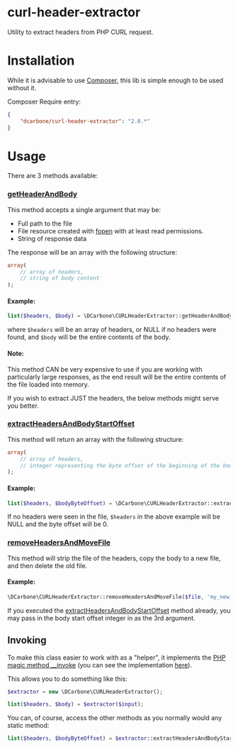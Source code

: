 # curl-header-extractor
Utility to extract headers from PHP CURL request.

# Installation

While it is advisable to use [Composer](https://getcomposer.org/), this lib is simple enough to be used without it.

Composer Require entry:
```json
{
    "dcarbone/curl-header-extractor": "2.0.*"
}
```

# Usage

There are 3 methods available:

### [getHeaderAndBody](./src/CURLHeaderExtractor.php#L163)

This method accepts a single argument that may be:

- Full path to the file
- File resource created with [fopen](http://php.net/manual/en/function.fopen.php) with at least read permissions.
- String of response data

The response will be an array with the following structure:

```php
array(
    // array of headers,
    // string of body content
);
```

#### Example: 

```php
list($headers, $body) = \DCarbone\CURLHeaderExtractor::getHeaderAndBody($input);
```

where `$headers` will be an array of headers, or NULL if no headers were found,
and `$body` will be the entire contents of the body.

#### Note:

This method CAN be very expensive to use if you are working with particularly large responses, as the end
result will be the entire contents of the file loaded into memory.

If you wish to extract JUST the headers, the below methods might serve you better.

### [extractHeadersAndBodyStartOffset](./src/CURLHeaderExtractor.php#L78)

This method will return an array with the following structure:

```php
array(
    // array of headers,
    // integer representing the byte offset of the beginning of the body
);
```

#### Example: 

```php
list($headers, $bodyByteOffset) = \DCarbone\CURLHeaderExtractor::extractHeadersAndBodyStartOffset($input);
```

If no headers were seen in the file, `$headers` in the above example will be NULL and the byte offset
will be 0.

### [removeHeadersAndMoveFile](./src/CURLHeaderExtractor.php#L92)

This method will strip the file of the headers, copy the body to a new file, and then delete the old file.

#### Example:

```php
\DCarbone\CURLHeaderExtractor::removeHeadersAndMoveFile($file, 'my_new_filename.ext');
```

If you executed the [extractHeadersAndBodyStartOffset](./src/CURLHeaderExtractor.php#L78) method
already, you may pass in the body start offset integer in as the 3rd argument.

## Invoking

To make this class easier to work with as a "helper", it implements the 
[PHP magic method __invoke](http://php.net/manual/en/language.oop5.magic.php#object.invoke) (you
can see the implementation [here](./src/CURLHeaderExtractor.php#L64)).

This allows you to do something like this:

```php
$extractor = new \DCarbone\CURLHeaderExtractor();

list($headers, $body) = $extractor($input);
```

You can, of course, access the other methods as you normally would any static method:

```php
list($headers, $bodyByteOffset) = $extractor::extractHeadersAndBodyStartOffset($input);
```
